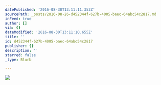 ```yaml
---
datePublished: '2016-08-30T13:11:11.353Z'
sourcePath: _posts/2016-08-26-d452344f-627b-4005-baec-64abc54c2817.md
inFeed: true
author: []
via: {}
dateModified: '2016-08-30T13:11:10.655Z'
title: ''
id: d452344f-627b-4005-baec-64abc54c2817
publisher: {}
description: ''
starred: false
_type: Blurb

---
```

![](https://the-grid-user-content.s3-us-west-2.amazonaws.com/698ae711-ca9b-4106-a800-52e60dea83dc.jpg)